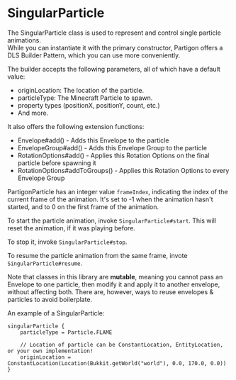 # SingularParticle

The SingularParticle class is used to represent and control single particle animations.\
While you can instantiate it with the primary constructor, Partigon offers a DLS Builder Pattern, which you can use more conveniently.

The builder accepts the following parameters, all of which have a default value:

* originLocation: The location of the particle.
* particleType: The Minecraft Particle to spawn.
* property types (positionX, positionY, count, etc.)
* And more.

It also offers the following extension functions:

* Envelope#add() - Adds this Envelope to the particle
* EnvelopeGroup#add() - Adds this Envelope Group to the particle
* RotationOptions#add() - Applies this Rotation Options on the final particle before spawning it
* RotationOptions#addToGroups() - Applies this Rotation Options to every Envelope Group

PartigonParticle has an integer value `frameIndex`, indicating the index of the current frame of the animation. It's set to -1 when the animation hasn't started, and to 0 on the first frame of the animation.

To start the particle animation, invoke `SingularParticle#start`. This will reset the animation, if it was playing before.

To stop it, invoke `SingularParticle#stop`.

To resume the particle animation from the same frame, invote `SingularParticle#resume`.

Note that classes in this library are **mutable**, meaning you cannot pass an Envelope to one particle, then modify it and apply it to another envelope, without affecting both. There are, however, ways to reuse envelopes & particles to avoid boilerplate.



An example of a SingularParticle:

```
singularParticle {
    particleType = Particle.FLAME

    // Location of particle can be ConstantLocation, EntityLocation, or your own implementation!
    originLocation = ConstantLocation(Location(Bukkit.getWorld("world"), 0.0, 170.0, 0.0))
}
```

